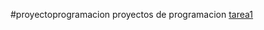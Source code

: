 #proyectoprogramacion
proyectos de programacion 
[tarea1](https://github.com/franciscojesusmtz/proyectoprogramacion/blob/main/PythonApplication1.sln)
